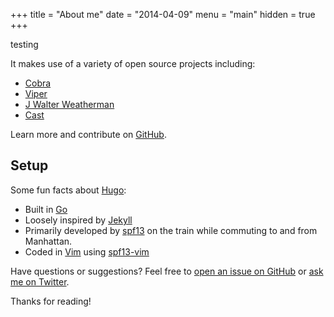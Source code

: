 +++
title = "About me"
date = "2014-04-09"
menu = "main"
hidden = true
+++

testing

It makes use of a variety of open source projects including:

-	[Cobra](https://github.com/spf13/cobra)
-	[Viper](https://github.com/spf13/viper)
-	[J Walter Weatherman](https://github.com/spf13/jWalterWeatherman)
-	[Cast](https://github.com/spf13/cast)

Learn more and contribute on [GitHub](https://github.com/spf13).

Setup
-----

Some fun facts about [Hugo](http://gohugo.io/):

-	Built in [Go](http://golang.org/)
-	Loosely inspired by [Jekyll](http://jekyllrb.com/)
-	Primarily developed by [spf13](http://spf13.com/) on the train while commuting to and from Manhattan.
-	Coded in [Vim](http://vim.org) using [spf13-vim](http://vim.spf13.com/)

Have questions or suggestions? Feel free to [open an issue on GitHub](https://github.com/spf13/hugo/issues/new) or [ask me on Twitter](https://twitter.com/spf13).

Thanks for reading!
